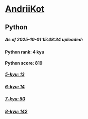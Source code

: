# [AndriiKot](https://www.codewars.com/users/AndriiKot) 
## Python

##### As of 2025-10-01 15:48:34 uploaded:

#### Python rank: 4 kyu

#### Python score: 819

##### [5-kyu: 13](https://github.com/AndriiKot/Python__CodeWars/tree/main/kyu-5)

##### [6-kyu: 14](https://github.com/AndriiKot/Python__CodeWars/tree/main/kyu-6)

##### [7-kyu: 50](https://github.com/AndriiKot/Python__CodeWars/tree/main/kyu-7)

##### [8-kyu: 142](https://github.com/AndriiKot/Python__CodeWars/tree/main/kyu-8)

